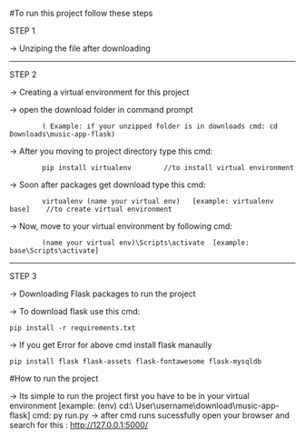#To run this project follow these steps

STEP 1 

-> Unziping the file after downloading 

****************************************************************

STEP 2

-> Creating a virtual environment for this project

-> open the download folder in command prompt 

			( Example: if your unzipped folder is in downloads cmd: cd Downloads\music-app-flask)

-> After you moving to project directory type this cmd:
			
			pip install virtualenv        //to install virtual environment


-> Soon after packages get download type this cmd: 

			virtualenv (name your virtual env)   [example: virtualenv base]    //to create virtual environment

-> Now, move to your virtual environment by following cmd: 

			(name your virtual env)\Scripts\activate  [example: base\Scripts\activate]

***********************************************************************************************************************************

STEP 3

-> Downloading Flask packages to run the project

-> To download flask use this cmd:

	pip install -r requirements.txt

-> If you get Error for above cmd install flask manaully

	pip install flask flask-assets flask-fontawesome flask-mysqldb
	
#How to run the project

-> Its simple to run the project
	first you have to be in your virtual environment [example: (env) cd:\ User\username\download\music-app-flask]
	cmd: py run.py
-> after cmd runs sucessfully open your browser and search for this :
	http://127.0.0.1:5000/
